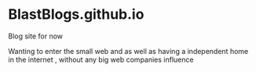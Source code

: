 # BlastBlogs.github.io
Blog site for now

Wanting to enter the small web and as well as having a independent home in the internet , without any big web companies influence
